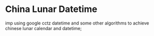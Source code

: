 # China Lunar Datetime
imp using google cctz datetime and some other algorithms to achieve chinese lunar calendar and datetime;
